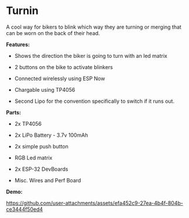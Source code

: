 # Turnin
A cool way for bikers to blink which way they are turning or merging that can be worn on the back of their head.

**Features:**

- Shows the direction the biker is going to turn with an led matrix

- 2 buttons on the bike to activate blinkers

- Connected wirelessly using ESP Now

- Chargable using TP4056

- Second Lipo for the convention specifically to switch if it runs out. 


**Parts:**

- 2x TP4056

- 2x LiPo Battery - 3.7v 100mAh

- 2x simple push button 

- RGB Led matrix

- 2x ESP-32 DevBoards

- Misc. Wires and Perf Board

 **Demo:**
 

https://github.com/user-attachments/assets/efa452c9-27ea-4b4f-804b-ce3444f50ed4

